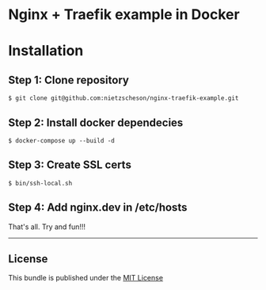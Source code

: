 Nginx + Traefik example in Docker
============


Installation
============

Step 1: Clone repository
---------------------------

```console
$ git clone git@github.com:nietzscheson/nginx-traefik-example.git
```

Step 2: Install docker dependecies
-------------------------

```console
$ docker-compose up --build -d
```

Step 3: Create SSL certs
-------------------------

```console
$ bin/ssh-local.sh
```

Step 4: Add nginx.dev in /etc/hosts
-------------------------

That's all. Try and fun!!!

-----------

License
-------

This bundle is published under the [MIT License](LICENSE)
